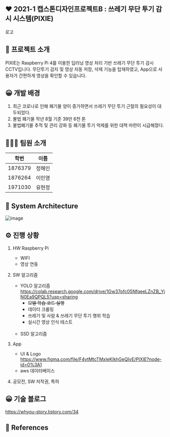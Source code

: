 ## ❤️ 2021-1 캡스톤디자인프로젝트B : 쓰레기 무단 투기 감시 시스템(PIXIE)

로고


## 📖 프로젝트 소개
PIXIE는 Raspberry Pi 4를 이용한 딥러닝 영상 처리 기반 쓰레기 무단 투기 감시 CCTV입니다.
무단투기 감지 및 영상 자동 저장, 삭제 기능을 탑재하였고, App으로 사용자가 간편하게 영상을 확인할 수 있습니다.

## 😀 개발 배경
 1. 최근 코로나로 인해 폐기물 양이 증가하면서 쓰레기 무단 투기 근절의 필요성이 대두되었다.
 2. 불법 폐기물 작년 8월 기준 39만 6천 톤
 3. 불법폐기물 추적 및 관리 강화 등 폐기물 투기 억제를 위한 대책 마련이 시급해졌다.

## 👨‍👩‍👦 팀원 소개
|학번|이름|
|------|---|
|1876379|정해인|
|1876264|이민영|
|1971030|유현정|

## 📲 System Architecture
![image](https://user-images.githubusercontent.com/67186222/117320715-759ed300-aec7-11eb-8abe-a3721b39b437.png)

## ⚙️ 진행 상황
  1. HW Raspberry Pi
      - WIFI
      - 영상 연동

  2. SW 알고리즘
      * YOLO 알고리즘 https://colab.research.google.com/drive/1Gw37ofc05NfqeeLZnZB_YjN0Ea9QPQL5?usp=sharing
        - <strike> 모델 학습 코드 실행</strike>
        - 데이터 크롤링
        - 쓰레기 및 사람 & 쓰레기 무단 투기 행위 학습
        - 실시간 영상 인식 테스트
      <br></br>
      * SSD 알고리즘

  3. App
      - UI & Logo https://www.figma.com/file/F4vtMtcTMxIeKlkhGeQIvE/PIXIE?node-id=0%3A1
      - aws 데이터베이스

  4. 공모전, SW 저작권, 특허

## 😀 기술 블로그
https://whyou-story.tistory.com/34

## 📁 References


